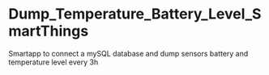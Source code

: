 # Dump_Temperature_Battery_Level_SmartThings
Smartapp to connect a mySQL database and dump sensors battery and temperature level every 3h
